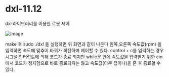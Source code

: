 # dxl-11.12
dxl 라이브러리를 이용한 로봇 제어 


![image](https://github.com/user-attachments/assets/097f8f29-f02e-4375-bae3-95dcefc34d3c)


make 후 sudo ./dxl 을 실행하면 위 화면과 같이 나온다 왼쪽,오른쪽 속도값(rpm) 을 입력하면 속도에 맞추어 바퀴가 회전하며 제어할 수 있다. control + c를 입력하는 경우 시그널 인터럽트에 의해 코드가 종료 되지만 while문 안에 속도값을 입력받기 위한 cin에서 코드가 정지함으로 바로 종료되지는 않고 속도값(아무 값이나)을 준 후 종료할 수 있다.
